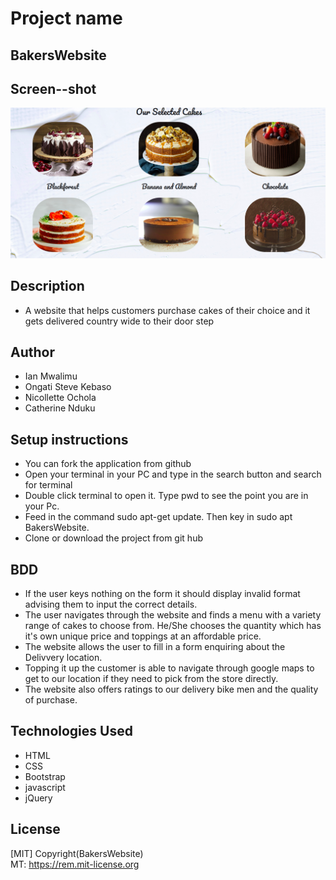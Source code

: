 # Project name
## BakersWebsite

## Screen--shot
 <img src="images/BakersWebsite.png" height="px" width="750x">

## Description
- A website that helps customers purchase cakes of their choice and it gets delivered country wide to their door step



## Author
- Ian Mwalimu
- Ongati Steve Kebaso
- Nicollette Ochola
- Catherine Nduku

## Setup instructions
- You can fork the application from github
- Open your terminal in your PC and type in the search button and search for terminal
- Double click terminal to open it. Type pwd to see the point you are in your Pc.
- Feed in the command sudo apt-get update. Then key in sudo apt BakersWebsite.
- Clone or download the project from git hub 

## BDD
- If the user keys nothing on the form it should display invalid format advising them to input the correct details.
- The user navigates through the website and finds a menu with a variety range of cakes to choose from. He/She chooses the quantity          which has it's own unique price and toppings at an affordable price.
- The website allows the user to fill in a form enquiring about the Delivvery location. 
- Topping it up  the customer is able to navigate through google maps  to get to our location if they need to pick from the store directly.
- The website also offers ratings to our delivery bike men and the quality of purchase.

## Technologies Used
- HTML
- CSS
- Bootstrap
- javascript
- jQuery

## License
[MIT] Copyright(BakersWebsite)<br>
MT:  https://rem.mit-license.org<br>

